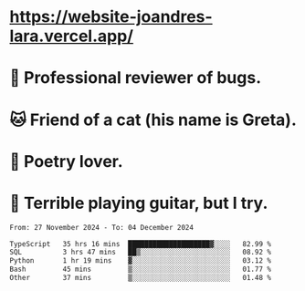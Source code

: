 # https://website-joandres-lara.vercel.app/
# 🐛 Professional reviewer of bugs.
# 🐱 Friend of a cat (his name is Greta).
# 📜 Poetry lover.
# 🎸 Terrible playing guitar, but I try.

<!--START_SECTION:waka-->

```txt
From: 27 November 2024 - To: 04 December 2024

TypeScript   35 hrs 16 mins  ████████████████████▓░░░░   82.99 %
SQL          3 hrs 47 mins   ██▒░░░░░░░░░░░░░░░░░░░░░░   08.92 %
Python       1 hr 19 mins    ▓░░░░░░░░░░░░░░░░░░░░░░░░   03.12 %
Bash         45 mins         ▒░░░░░░░░░░░░░░░░░░░░░░░░   01.77 %
Other        37 mins         ▒░░░░░░░░░░░░░░░░░░░░░░░░   01.48 %
```

<!--END_SECTION:waka-->
